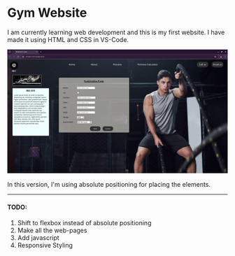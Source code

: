 # Gym Website

I am currently learning web development and this is my first website. I have made it using HTML and CSS in VS-Code. 

![Homepage Screenshot](/output/Homepage.png)

In this version, I'm using absolute positioning for placing the elements.

<hr>

#### TODO:
1. Shift to flexbox instead of absolute positioning
2. Make all the web-pages
3. Add javascript
4. Responsive Styling
